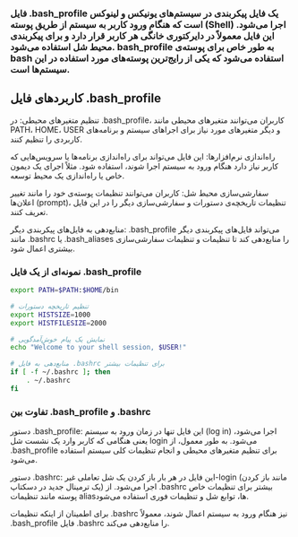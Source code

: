 ### فایل .bash_profile یک فایل پیکربندی در سیستم‌های یونیکس و لینوکس است که هنگام ورود کاربر به سیستم از طریق پوسته (Shell) اجرا می‌شود. این فایل معمولاً در دایرکتوری خانگی هر کاربر قرار دارد و برای پیکربندی محیط شل استفاده می‌شود. bash_profile به طور خاص برای پوسته‌ی bash استفاده می‌شود که یکی از رایج‌ترین پوسته‌های مورد استفاده در این سیستم‌ها است.

## کاربردهای فایل .bash_profile
تنظیم متغیرهای محیطی: در .bash_profile، کاربران می‌توانند متغیرهای محیطی مانند PATH، HOME، USER و دیگر متغیرهای مورد نیاز برای اجراهای سیستم و برنامه‌های کاربردی را تنظیم کنند.

راه‌اندازی نرم‌افزارها: این فایل می‌تواند برای راه‌اندازی برنامه‌ها یا سرویس‌هایی که کاربر نیاز دارد هنگام ورود به سیستم اجرا شوند، استفاده شود. مثلاً اجرای یک دیمون خاص یا راه‌اندازی یک محیط توسعه.

سفارشی‌سازی محیط شل: کاربران می‌توانند تنظیمات پوسته‌ی خود را مانند تغییر اعلان‌ها (prompt)، تنظیمات تاریخچه‌ی دستورات و سفارشی‌سازی دیگر را در این فایل تعریف کنند.

منابع‌دهی به فایل‌های پیکربندی دیگر: .bash_profile می‌تواند فایل‌های پیکربندی دیگر مانند .bashrc یا .bash_aliases را منابع‌دهی کند تا تنظیمات و تنظیمات سفارشی‌سازی بیشتری اعمال شود.


### نمونه‌ای از یک فایل .bash_profile
```bash
export PATH=$PATH:$HOME/bin

# تنظیم تاریخچه دستورات
export HISTSIZE=1000
export HISTFILESIZE=2000

# نمایش یک پیام خوش‌آمدگویی
echo "Welcome to your shell session, $USER!"

# منابع‌دهی به فایل .bashrc برای تنظیمات بیشتر
if [ -f ~/.bashrc ]; then
    . ~/.bashrc
fi
```

### تفاوت بین .bash_profile و .bashrc

دستور .bash_profile: این فایل تنها در زمان ورود به سیستم (log in) اجرا می‌شود، یعنی هنگامی که کاربر وارد یک نشست شل login می‌شود. به طور معمول، از .bash_profile برای تنظیم متغیرهای محیطی و انجام تنظیمات کلی سیستم استفاده می‌شود.

دستور .bashrc: این فایل در هر بار باز کردن یک شل تعاملی غیر-login (مانند باز کردن یک ترمینال جدید در دسکتاپ) اجرا می‌شود. از .bashrc بیشتر برای تنظیمات خاص پوسته مانند تنظیمات aliasها، توابع شل و تنظیمات فوری استفاده می‌شود.

برای اطمینان از اینکه تنظیمات .bashrc نیز هنگام ورود به سیستم اعمال شوند، معمولاً .bash_profile فایل .bashrc را منابع‌دهی می‌کند.






